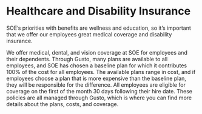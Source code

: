 # Healthcare and Disability Insurance

SOE’s priorities with benefits are wellness and education, so it’s important that we offer our employees great medical coverage and disability insurance.

We offer medical, dental, and vision coverage at SOE for employees and their dependents. Through Gusto, many plans are available to all employees, and SOE has chosen a baseline plan for which it contributes 100% of the cost for all employees. The available plans range in cost, and if employees choose a plan that is more expensive than the baseline plan, they will be responsible for the difference. All employees are eligible for coverage on the first of the month 30 days following their hire date. These policies are all managed through Gusto, which is where you can find more details about the plans, costs, and coverage.

